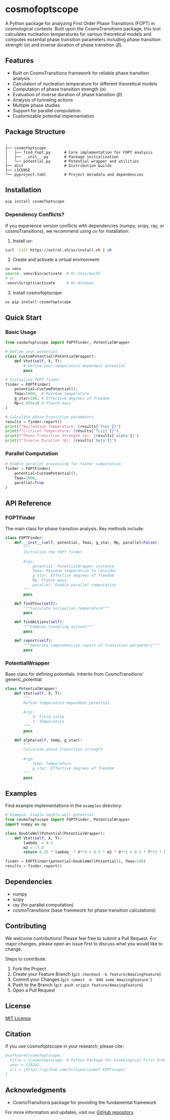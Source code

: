 # cosmofoptscope

A Python package for analyzing First Order Phase Transitions (FOPT) in cosmological contexts. Built upon the CosmoTransitions package, this tool calculates nucleation temperatures for various theoretical models and computes essential phase transition parameters including phase transition strength ($\alpha$) and inverse duration of phase transition ($\beta$).

## Features

- Built on CosmoTransitions framework for reliable phase transition analysis
- Calculation of nucleation temperature for different theoretical models
- Computation of phase transition strength ($\alpha$)
- Evaluation of inverse duration of phase transition ($\beta$)
- Analysis of tunneling actions
- Multiple phase studies
- Support for parallel computation
- Customizable potential implementation

## Package Structure

```
.
├── cosmofoptscope
│   ├── find_fopt.py      # Core implementation for FOPT analysis
│   ├── __init__.py       # Package initialization
│   └── potential.py      # Potential wrapper and utilities
├── dist                  # Distribution builds
├── LICENSE              
└── pyproject.toml        # Project metadata and dependencies
```

## Installation

```bash
pip install cosmofoptscope
```

### Dependency Conflicts?

If you experience version conflicts with dependencies (numpy, scipy, ray, or cosmoTransitions), we recommend using uv for installation:

1. Install uv:
```bash
curl -LsSf https://astral.sh/uv/install.sh | sh
```

2. Create and activate a virtual environment:
```bash
uv venv
source .venv/bin/activate  # On Unix/macOS
# or
.venv\Scripts\activate     # On Windows
```

3. Install cosmofoptscope:
```bash
uv pip install cosmofoptscope
```

## Quick Start

### Basic Usage

```python
from cosmofoptscope import FOPTFinder, PotentialWrapper

# Define your potential
class CustomPotential(PotentialWrapper):
    def Vtot(self, X, T):
        # Define your temperature-dependent potential
        pass

# Initialize FOPT finder
finder = FOPTFinder(
    potential=CustomPotential(),
    Tmax=1000,  # Maximum temperature
    g_star=100, # Effective degrees of freedom
    Mp=2.435e18 # Planck mass
)

# Calculate phase transition parameters
results = finder.report()
print(f"Nucleation Temperature: {results['Tnuc']}")
print(f"Critical Temperature: {results['Tcrit']}")
print(f"Phase Transition Strength (α): {results['alpha']}")
print(f"Inverse Duration (β): {results['beta']}")
```

### Parallel Computation

```python
# Enable parallel processing for faster computation
finder = FOPTFinder(
    potential=CustomPotential(),
    Tmax=1000,
    parallel=True
)
```

## API Reference

### FOPTFinder

The main class for phase transition analysis. Key methods include:

```python
class FOPTFinder:
    def __init__(self, potential, Tmax, g_star, Mp, parallel=False):
        """
        Initialize the FOPT finder.
        
        Args:
            potential: PotentialWrapper instance
            Tmax: Maximum temperature to consider
            g_star: Effective degrees of freedom
            Mp: Planck mass
            parallel: Enable parallel computation
        """
        pass

    def findTnuc(self):
        """Calculate nucleation temperature"""
        pass

    def findActions(self):
        """Compute tunneling actions"""
        pass

    def report(self):
        """Generate comprehensive report of transition parameters"""
        pass
```

### PotentialWrapper

Base class for defining potentials. Inherits from CosmoTransitions' generic_potential:

```python
class PotentialWrapper:
    def Vtot(self, X, T):
        """
        Define temperature-dependent potential
        
        Args:
            X: Field value
            T: Temperature
        """
        pass

    def alpha(self, temp, g_star):
        """
        Calculate phase transition strength
        
        Args:
            temp: Temperature
            g_star: Effective degrees of freedom
        """
        pass
```

## Examples

Find example implementations in the `examples` directory:

```python
# Example: Simple double-well potential
from cosmofoptscope import FOPTFinder, PotentialWrapper
import numpy as np

class DoubleWellPotential(PotentialWrapper):
    def Vtot(self, X, T):
        lambda_ = 0.1
        m2 = -1.0
        return 0.25 * lambda_ * X**4 + 0.5 * m2 * X**2 + 0.5 * T**2 * X**2

finder = FOPTFinder(potential=DoubleWellPotential(), Tmax=100)
results = finder.report()
```

## Dependencies

- numpy
- scipy
- ray (for parallel computation)
- cosmoTransitions (base framework for phase transition calculations)

## Contributing

We welcome contributions! Please feel free to submit a Pull Request. For major changes, please open an issue first to discuss what you would like to change.

Steps to contribute:
1. Fork the Project
2. Create your Feature Branch (`git checkout -b feature/AmazingFeature`)
3. Commit your Changes (`git commit -m 'Add some AmazingFeature'`)
4. Push to the Branch (`git push origin feature/AmazingFeature`)
5. Open a Pull Request

## License

[MIT License](LICENSE)

## Citation

If you use cosmofoptscope in your research, please cite:

```bibtex
@software{cosmofoptscope,
  title = {cosmofoptscope: A Python Package for Cosmological First Order Phase Transitions},
  year = {2024},
  url = {https://github.com/hiilynn/cosmoT-FOPTscope}
}
```


## Acknowledgments

- CosmoTransitions package for providing the fundamental framework

For more information and updates, visit our [GitHub repository](https://github.com/hiilynn/cosmoT-FOPTscope).
